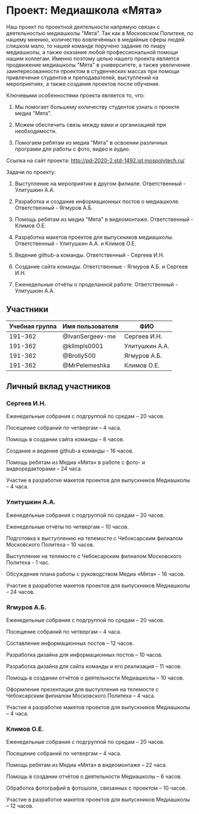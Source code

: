 # Проект: Медиашкола «Мята»

Наш проект по проектной деятельности напрямую связан с деятельностью медиашколы "Мята". Так как в Московском Политехе, по нашему мнению, количество вовлечённых в медийные сферы людей слишком мало, то нашей команде поручено задание по пиару медиашколы, а также оказание любой профессиональной помощи нашим коллегам. Именно поэтому целью нашего проекта является продвижение медиашколы "Мята" в университете, а также увеличение заинтересованности проектом в студенческих массах при помощи привлечения студентов и преподавателей, выступлений на мероприятиях, а также создания проектов после обучения.

Ключевыми особенностями проекта является то, что:

1) Мы помогает большему количеству студентов узнать о проекте медиа "Мята".

2) Можем обеспечить связь между вами и организацией при необходимости.

3) Помогаем ребятам из медиа "Мята" в освоении различных программ для работы с фото, видео и аудио.

Ссылка на сайт проекта: http://pd-2020-2.std-1492.ist.mospolytech.ru/

Задачи по проекту:

1) Выступление на мероприятии в другом филиале. Ответственный - Улитушкин А.А.

2) Разработка и создание информационных постов о медиашколе. Ответственный - Ягмуров А.Б.

3) Помощь ребятам из медиа "Мята" в видеомонтаже. Ответственный - Климов О.Е.

4) Разработка макетов проектов для выпускников медиашколы. Ответственный - Улитушкин А.А. и Климов О.Е.

5) Ведение github-а команды. Ответственный - Сергеев И.Н.

6) Создание сайта команды. Ответственные - Ягмуров А.Б. и Сергеев И.Н.

7) Еженедельные отчёты о проделанной работе. Ответственный - Улитушкин А.А.

## Участники

| Учебная группа | Имя пользователя | ФИО                      |
|----------------|------------------|--------------------------|
| 191-362        | @IvanSergeev-me  | Сергеев И.Н.             |
| 191-362        | @kllmpls0001     | Улитушкин А.А.           |
| 191-362        | @Brolly500       | Ягмуров А.Б.             |
| 191-362        | @MrPelemeshka    | Климов О.Е.              |

## Личный вклад участников

### Сергеев И.Н.

Еженедельные собрания с подгруппой по средам – 20 часов.

Посещение собраний по четвергам – 4 часа.

Помощь в создании сайта команды – 8 часов.

Создание и ведение github-а команды – 16 часов.

Помощь ребятам из Медиа «Мята» в работе с фото- и видеоредакторами – 24 часа.

Участие в разработке макетов проектов для выпускников Медиашколы – 4 часа.

### Улитушкин А.А.

Еженедельные собрания с подгруппой по средам – 20 часов.

Еженедельные отчёты по четвергам – 10 часов.

Подготовка к выступлению на телемосте с Чебоксарским филиалом Московского Политеха – 10 часов.

Выступление на телемосте с Чебоксарским филиалом Московского Политеха - 1 час.

Обсуждение плана работы с руководством Медиа «Мята» - 16 часов.

Участие в разработке макетов проектов для выпускников Медиашколы – 24 часов.

### Ягмуров А.Б.

Еженедельные собрания с подгруппой по средам – 20 часов.

Посещение собраний по четвергам – 4 часа.

Составление информационных постов – 12 часов.

Разработка дизайна для информационных постов – 10 часов.

Разработка дизайна для сайта команды и его реализация – 11 часов.

Помощь в создании отчётов о деятельности Медиашколы – 10 часов.

Оформление презентации для выступления на телемосте с Чебоксарским филиалом Московского Политеха – 4 часа.

Участие в разработке макетов проектов для выпускников Медиашколы – 4 часа.

### Климов О.Е.

Еженедельные собрания с подгруппой по средам – 20 часов.

Посещение собраний по четвергам – 4 часа.

Помощь ребятам из Медиа «Мята» в видеомонтаже – 22 часа.

Помощь в создании отчётов о деятельности Медиашколы – 6 часов.

Обработка фотографий в фотошопе, связанных с проектом – 10 часов.

Участие в разработке макетов проектов для выпускников Медиашколы – 12 часов.
